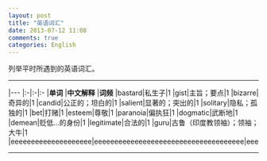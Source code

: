```yaml
---
layout: post
title: "英语词汇"
date: 2013-07-12 11:08
comments: true
categories: English
---
```

列举平时所遇到的英语词汇。

<!--more-->

* * *

|---
|:-|:-|:-
|**单词**	|**中文解释**	|**词频**
|bastard|私生子|1
|gist|主旨；要点|1
|bizarre|奇异的|1
|candid|公正的；坦白的|1
|salient|显著的；突出的|1
|solitary|隐私；孤独的|1
|bet|打赌|1
|esteem|尊敬|1
|paranoia|偏执狂|1
|dogmatic|武断地|1
|demean|贬低...的身份|1
|legitimate|合法的|1
|guru|古鲁（印度教领袖）；领袖；大牛|1
|eeeeeeeeeeeeeeeeeeee|eeeeeeeeeeeeeeeeeeeeeeeeeeeeeeeeeeeee|eee

* * * 

<!--
|---
| Default aligned | Left aligned | Center aligned | Right aligned
|-|:-|:-:|-:
| First body part | Second cell | Third cell | fourth cell
| Second line |foo | **strong** | baz
| Third line |quux | baz | bar
|---
| Second body
| 2 line
|===
| Footer row

|-----------------+------------+-----------------+----------------|
| Default aligned |Left aligned| Center aligned  | Right aligned  |
|-----------------|:-----------|:---------------:|---------------:|
| First body part |Second cell | Third cell      | fourth cell    |
| Second line     |foo         | **strong**      | baz            |
| Third line      |quux        | baz             | bar            |
|-----------------+------------+-----------------+----------------|
| Second body     |            |                 |                |
| 2 line          |            |                 |                |
|=================+============+=================+================|
| Footer row      |            |                 |                |
|-----------------+------------+-----------------+----------------|
-->
